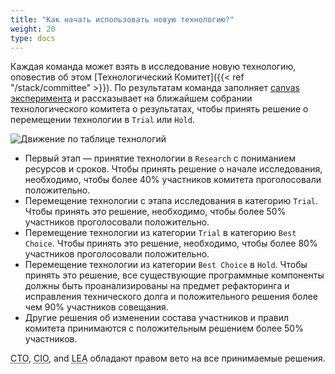 ```yaml
---
title: "Как начать использовать новую технологию?"
weight: 20
type: docs
---
```


Каждая команда может взять в исследование новую технологию, оповестив об этом [Технологический Комитет]({{< ref "/stack/committee" >}}). По результатам команда заполняет [canvas эксперимента](https://miro.com/app/board/o9J_khG0Gns=) и рассказывает на ближайшем собрании технологического комитета о результатах, чтобы принять решение о перемещении технологии в `Trial` или `Hold`.

![Движение по таблице технологий](/images/technology_movement.jpg)

* Первый этап — принятие технологии в `Research` с пониманием ресурсов и сроков.
Чтобы принять решение о начале исследования, необходимо, чтобы более 40% участников комитета проголосовали положительно.
* Перемещение технологии с этапа исследования в категорию `Trial`.
Чтобы принять это решение, необходимо, чтобы более 50% участников проголосовали положительно.
* Перемещение технологии из категории `Trial` в категорию `Best Choice`.
Чтобы принять это решение, необходимо, чтобы более 80% участников проголосовали положительно.
* Перемещение технологии из категории `Best Choice` в `Hold`.
Чтобы принять это решение, все существующие программные компоненты должны быть проанализированы
на предмет рефакторинга и исправления технического долга и положительного решения более чем 90% участников совещания.
* Другие решения об изменении состава участников и правил комитета принимаются с положительным решением более 50% участников.

<abbr data-toggle="tooltip" title="Chief Technology Officer">CTO</abbr>,
<abbr data-toggle="tooltip" title="Chief Information Officer">CIO</abbr>, and
<abbr data-toggle="tooltip" title="Lead Enterprice Architect">LEA</abbr> обладают правом вето на все принимаемые решения.